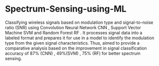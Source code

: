 # Spectrum-Sensing-using-ML
Classifying wireless signals based on modulation type and signal-to-noise ratio (SNR) using Convolution Neural Network CNN , Support Vector Machine SVM and Random Forest RF . It processes signal data into a labeled format and prepares it for use in a model to identify the modulation type from the given signal characteristics. Thus, aimed to provide a comparative analysis based on the improvement in signal classification accuracy of 87% (CNN) , 49%(SVM) , 75% (RF) for better spectrum sensing.
